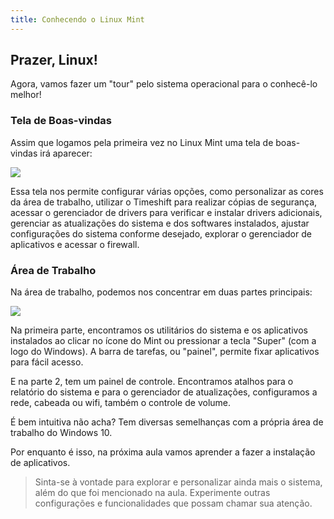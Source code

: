 ```yaml
---
title: Conhecendo o Linux Mint
---
```


## Prazer, Linux!
Agora, vamos fazer um "tour" pelo sistema operacional para o conhecê-lo melhor!

### Tela de Boas-vindas
Assim que logamos pela primeira vez no Linux Mint uma tela de boas-vindas irá aparecer:

![](https://menthor-content.s3.sa-east-1.amazonaws.com/34de5c81-f21c-41d2-bce3-bd7e9877a5e5)

Essa tela nos permite configurar várias opções, como personalizar as cores da área de trabalho, utilizar o Timeshift para realizar cópias de segurança, acessar o gerenciador de drivers para verificar e instalar drivers adicionais, gerenciar as atualizações do sistema e dos softwares instalados, ajustar configurações do sistema conforme desejado, explorar o gerenciador de aplicativos e acessar o firewall.

### Área de Trabalho
Na área de trabalho, podemos nos concentrar em duas partes principais:

![](https://menthor-content.s3.sa-east-1.amazonaws.com/3e5672aa-e55d-4688-8ce1-6c40d1f834bd)

Na primeira parte, encontramos os utilitários do sistema e os aplicativos instalados ao clicar no ícone do Mint ou pressionar a tecla "Super" (com a logo do Windows). A barra de tarefas, ou "painel", permite fixar aplicativos para fácil acesso.

E na parte 2, tem um painel de controle. Encontramos atalhos para o relatório do sistema e para o gerenciador de atualizações, configuramos a rede, cabeada ou wifi, também o controle de volume.

É bem intuitiva não acha? Tem diversas semelhanças com a própria área de trabalho do Windows 10.

Por enquanto é isso, na próxima aula vamos aprender a fazer a instalação de aplicativos.

> Sinta-se à vontade para explorar e personalizar ainda mais o sistema, além do que foi mencionado na aula. Experimente outras configurações e funcionalidades que possam chamar sua atenção.


